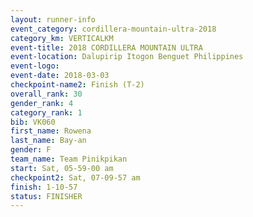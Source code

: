 ```yaml
---
layout: runner-info 
event_category: cordillera-mountain-ultra-2018 
category_km: VERTICALKM 
event-title: 2018 CORDILLERA MOUNTAIN ULTRA 
event-location: Dalupirip Itogon Benguet Philippines 
event-logo: 
event-date: 2018-03-03 
checkpoint-name2: Finish (T-2) 
overall_rank: 30
gender_rank: 4
category_rank: 1
bib: VK060
first_name: Rowena
last_name: Bay-an
gender: F
team_name: Team Pinikpikan
start: Sat, 05-59-00 am
checkpoint2: Sat, 07-09-57 am
finish: 1-10-57
status: FINISHER
---
```

